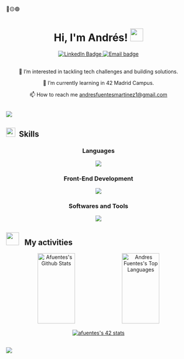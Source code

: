 <div>
🔴🟡🟢

<br>

</div>

<div align="center">
   	<h1 align="center">Hi, I'm Andrés! <img src="https://media.giphy.com/media/hvRJCLFzcasrR4ia7z/giphy.gif" width="35">​</h1>
	<a href="https://www.linkedin.com/in/afuentes-dev">
		<img src="https://img.shields.io/badge/LinkedIn-0077B5?style=for-the-badge&logo=linkedin&logoColor=white" alt="LinkedIn Badge"/>
	</a>
	<a href="mailto:andresfuentesmartinez1@gmail.com">
		<img src="https://img.shields.io/badge/Gmail-D14836?style=for-the-badge&logo=gmail&logoColor=white" alt="Email badge"/>
	</a>
</div>
<br>
<div align="center">

👀 I’m interested in tackling tech challenges and building solutions.

🌱 I’m currently learning in 42 Madrid Campus.

📫 How to reach me andresfuentesmartinez1@gmail.com 

</div>
<br>
<img src="https://user-images.githubusercontent.com/73097560/115834477-dbab4500-a447-11eb-908a-139a6edaec5c.gif">
<h2><img src="https://media2.giphy.com/media/QssGEmpkyEOhBCb7e1/giphy.gif?cid=ecf05e47a0n3gi1bfqntqmob8g9aid1oyj2wr3ds3mg700bl&rid=giphy.gif" width ="25"> &nbsp;Skills</h2>
<div align="center">

<h3>Languages</h3>

<a href="https://github.com/afuentes-dev">
    <img src="https://skillicons.dev/icons?i=c,cpp,py&perline=14" />
  </a>

<br>   

<h3>Front-End Development</h3>

<a href="https://github.com/afuentes-dev">
    <img src="https://skillicons.dev/icons?i=html,css,js&perline=14" />
  </a>

<br>

<h3>Softwares and Tools</h3>

<a href="https://github.com/afuentes-dev">
    <img src="https://skillicons.dev/icons?i=git,github,vscode,linux&perline=14" />
  </a>

</div>

<h2><img src="https://media.giphy.com/media/iY8CRBdQXODJSCERIr/giphy.gif" width="35"> &nbsp; My activities</h2>
<div align="center">
	<a width="100%"> 
	<a href="https://github.com/afuentes-dev"><img alt="Afuentes's Github Stats" src="https://denvercoder1-github-readme-stats.vercel.app/api?username=afuentes-dev&show_icons=true&include_all_commits=true&theme=react&bg_color=0D1117&title_color=fff&icon_color=79ff97&hide_border=true" height="192" width="45%"/></a>
	<a href="https://github.com/afuentes-dev"><img alt="Andres Fuentes's Top Languages" src="https://denvercoder1-github-readme-stats.vercel.app/api/top-langs/?username=afuentes-dev&langs_count=8&layout=compact&theme=react&bg_color=0D1117&title_color=fff&icon_color=79ff97&hide_border=true" height="192px" width="45%"/></a>
	</a>
	<br>

[![afuentes's 42 stats](https://badge.mediaplus.ma/kettlebells/afuentes?1337Badge=off&UM6P=off)](https://github.com/oakoudad/badge42)
</div>	
<br>
<img src="https://user-images.githubusercontent.com/73097560/115834477-dbab4500-a447-11eb-908a-139a6edaec5c.gif">

